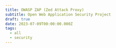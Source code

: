 ```yaml
---
title: OWASP ZAP (Zed Attack Proxy)
subtitle: Open Web Application Security Project
draft: true
date: 2023-07-09T00:00:00.000Z
tags:
  - all
  - security
---
```


